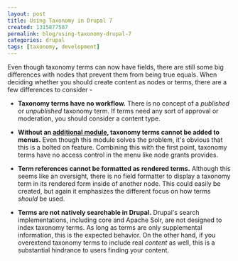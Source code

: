 ```yaml
---
layout: post
title: Using Taxonomy in Drupal 7
created: 1315877587
permalink: blog/using-taxonomy-drupal-7
categories: drupal
tags: [taxonomy, development]
---
```

Even though taxonomy terms can now have fields, there are still some big differences with nodes that prevent them from being true equals. When deciding whether you should create content as nodes or terms, there are a few differences to consider -

- **Taxonomy terms have no workflow.** There is no concept of a *published* or *unpublished* taxonomy term. If terms need any sort of approval or moderation, you should consider a content type.

- **Without an [additional module](http://drupal.org/project/edit_term), taxonomy terms cannot be added to menus.** Even though this module solves the problem, it's obvious that this is a bolted on feature. Combining this with the first point, taxonomy terms have no access control in the menu like node grants provides.

- **Term references cannot be formatted as rendered terms.** Although this seems like an oversight, there is no field formatter to display a taxonomy term in its rendered form inside of another node. This could easily be created, but again it emphasizes the different focus on how terms *should* be used.

- **Terms are not natively searchable in Drupal.** Drupal's search implementations, including core and Apache Solr, are not designed to index taxonomy terms. As long as terms are only supplemental information, this is the expected behavior. On the other hand, if you overextend taxonomy terms to include real *content* as well, this is a substantial hindrance to users finding your content.

